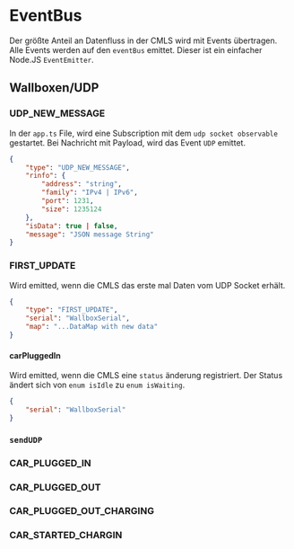 # EventBus

Der größte Anteil an Datenfluss in der CMLS wird mit Events übertragen.
Alle Events werden auf den `eventBus` emittet. Dieser ist ein einfacher Node.JS `EventEmitter`.

## Wallboxen/UDP

### UDP_NEW_MESSAGE

In der `app.ts` File, wird eine Subscription mit dem `udp socket observable` gestartet. Bei Nachricht mit Payload, wird das Event `UDP` emittet.

`````json
{
    "type": "UDP_NEW_MESSAGE",
    "rinfo": {
        "address": "string",
        "family": "IPv4 | IPv6",
        "port": 1231,
        "size": 1235124
    },
    "isData": true | false,
    "message": "JSON message String"
}
`````

### FIRST_UPDATE

Wird emitted, wenn die CMLS das erste mal Daten vom UDP Socket erhält.

`````json
{
    "type": "FIRST_UPDATE",
    "serial": "WallboxSerial",
    "map": "...DataMap with new data"
}
`````

#### carPluggedIn

Wird emitted, wenn die CMLS eine `status` änderung registriert.
Der Status ändert sich von `enum isIdle` zu `enum isWaiting`.

`````json
{
    "serial": "WallboxSerial"
}
`````

### `sendUDP`

### CAR_PLUGGED_IN

### CAR_PLUGGED_OUT

### CAR_PLUGGED_OUT_CHARGING

### CAR_STARTED_CHARGIN
